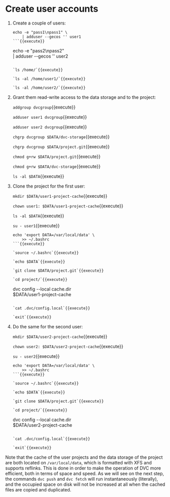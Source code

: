 # Create user accounts

1. Create a couple of users:

   ```
   echo -e "pass1\npass1" \
       | adduser --gecos '' user1
   ```{{execute}}

   ```
   echo -e "pass2\npass2" \
       | adduser --gecos '' user2
   ```{{execute}}
   
   `ls /home/`{{execute}}
   
   `ls -al /home/user1/`{{execute}}
   
   `ls -al /home/user2/`{{execute}}

2. Grant them read-write access to the data storage and to the
   project:

   `addgroup dvcgroup`{{execute}}
   
   `adduser user1 dvcgroup`{{execute}}

   `adduser user2 dvcgroup`{{execute}}

   `chgrp dvcgroup $DATA/dvc-storage`{{execute}}
   
   `chgrp dvcgroup $DATA/project.git`{{execute}}

   `chmod g+rw $DATA/project.git`{{execute}}

   `chmod g+rw $DATA/dvc-storage`{{execute}}

   `ls -al $DATA`{{execute}}

3. Clone the project for the first user:

   `mkdir $DATA/user1-project-cache`{{execute}}
   
   `chown user1: $DATA/user1-project-cache`{{execute}}

   `ls -al $DATA`{{execute}}

   `su - user1`{{execute}}
   
   ```
   echo 'export DATA=/var/local/data' \
       >> ~/.bashrc
   ```{{execute}}
   
   `source ~/.bashrc`{{execute}}
   
   `echo $DATA`{{execute}}
   
   `git clone $DATA/project.git`{{execute}}
   
   `cd project/`{{execute}}
   
   ```
   dvc config --local cache.dir \
       $DATA/user1-project-cache
   ```{{execute}}

   `cat .dvc/config.local`{{execute}}
   
   `exit`{{execute}}
   
4. Do the same for the second user:

   `mkdir $DATA/user2-project-cache`{{execute}}
   
   `chown user2: $DATA/user2-project-cache`{{execute}}
   
   `su - user2`{{execute}}
   
   ```
   echo 'export DATA=/var/local/data' \
       >> ~/.bashrc
   ```{{execute}}
   
   `source ~/.bashrc`{{execute}}
   
   `echo $DATA`{{execute}}
   
   `git clone $DATA/project.git`{{execute}}
   
   `cd project/`{{execute}}
   
   ```
   dvc config --local cache.dir \
       $DATA/user2-project-cache
   ```{{execute}}

   `cat .dvc/config.local`{{execute}}
   
   `exit`{{execute}}

Note that the cache of the user projects and the data storage of the
project are both located on `/var/local/data`, which is formatted with
XFS and supports reflinks. This is done in order to make the operation
of DVC more efficient, both in terms of space and speed. As we will
see on the next step, the commands `dvc push` and `dvc fetch` will run
instantaneously (literally), and the occupied space on disk will not
be increased at all when the cached files are copied and duplicated.
